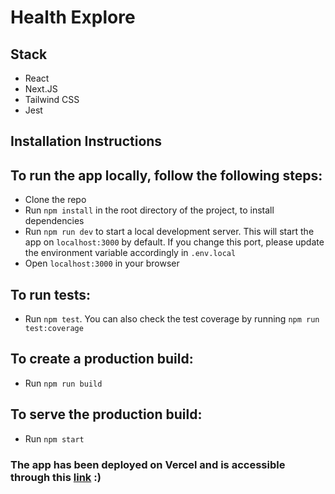 # Health Explore

## Stack

* React
* Next.JS
* Tailwind CSS
* Jest

## Installation Instructions

## To run the app locally, follow the following steps:

* Clone the repo
* Run `npm install` in the root directory of the project, to install dependencies
* Run `npm run dev` to start a local development server. This will start the app on `localhost:3000` by default. If you change
  this port, please update the environment variable accordingly in `.env.local`
* Open `localhost:3000` in your browser

## To run tests:

* Run `npm test`. You can also check the test coverage by running `npm run test:coverage`

## To create a production build:

* Run `npm run build`

## To serve the production build:

* Run `npm start`

### The app has been deployed on Vercel and is accessible through this [link](https://health-explore-nine.vercel.app/) :)
